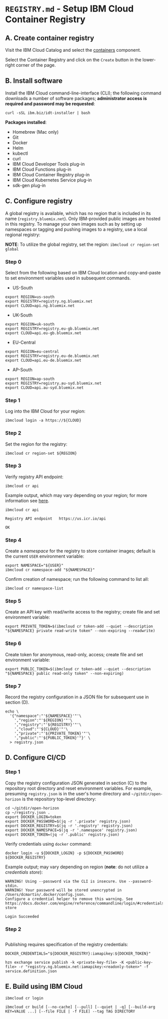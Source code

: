 # `REGISTRY.md` - Setup IBM Cloud Container Registry

## A. Create container registry

Visit the IBM Cloud Catalog and select the [containers][ibm-catalog-containers] component.

[ibm-catalog]: https://cloud.ibm.com/catalog
[ibm-catalog-containers]: https://cloud.ibm.com/catalog?category=containers

Select the Container Registry and click on the `Create` button in the lower-right corner of the page.

## B. Install software

Install the IBM Cloud command-line-interface (CLI); the following command downloads a number of software packages; **administrator access is required and password may be requested**:

```
curl -sSL ibm.biz/idt-installer | bash
```

**Packages installed**:

+ Homebrew (Mac only)
+ Git
+ Docker
+ Helm
+ kubectl
+ curl
+ IBM Cloud Developer Tools plug-in
+ IBM Cloud Functions plug-in
+ IBM Cloud Container Registry plug-in
+ IBM Cloud Kubernetes Service plug-in
+ sdk-gen plug-in

## C. Configure registry

A global registry is available, which has no region that is included in its name (`registry.bluemix.net`). Only IBM-provided public images are hosted in this registry. To manage your own images such as by setting up namespaces or tagging and pushing images to a registry, use a local regional registry:

**NOTE**: To utilize the global registry, set the region: `ibmcloud cr region-set global`

### Step 0

Select from the following based on IBM Cloud location and copy-and-paste to set environment variables used in subsequent commands.

+ US-South

```
export REGION=us-south
export REGISTRY=registry.ng.bluemix.net
export CLOUD=api.ng.bluemix.net
```

+ UK-South

```
export REGION=uk-south
export REGISTRY=registry.eu-gb.bluemix.net 
export CLOUD=api.eu-gb.bluemix.net
```

+ EU-Central

```
export REGION=eu-central
export REGISTRY=registry.eu-de.bluemix.net
export CLOUD=api.eu-de.bluemix.net
```

+ AP-South

```
export REGION=ap-south 
export REGISTRY=registry.au-syd.bluemix.net 
export CLOUD=api.au-syd.bluemix.net
```

### Step 1
Log into the IBM Cloud for your region:

```
ibmcloud login -a https://${CLOUD}
```

### Step 2
Set the region for the registry:

```
ibmcloud cr region-set ${REGION}
```

### Step 3
Verify registry API endpoint:

```
ibmcloud cr api
```

Example output, which may vary depending on your region; for more information see [here][regions-local].

```
ibmcloud cr api
                           
Registry API endpoint   https://us.icr.io/api   

OK
```

[regions-local]: https://cloud.ibm.com/docs/services/Registry?topic=registry-registry_overview#registry_regions_local


### Step 4
Create a _namespace_ for the registry to store container images; default is the current `USER` environment variable:

```
export NAMESPACE="${USER}"
ibmcloud cr namespace-add "${NAMESPACE}"
```

Confirm creation of namespace; run the following command to list all:

```
ibmcloud cr namespace-list
```

### Step 5
Create an API key with read/write access to the registry; create file and set environment variable:

```
export PRIVATE_TOKEN=$(ibmcloud cr token-add --quiet --description "${NAMESPACE} private read-write token" --non-expiring --readwrite)
```

### Step 6
Create token for anonymous, read-only, access; create file and set environment variable:

```
export PUBLIC_TOKEN=$(ibmcloud cr token-add --quiet --description "${NAMESPACE} public read-only token" --non-expiring)
```

### Step 7
Record the registry configuration in a JSON file for subsequent use in section (D).

```
echo \
  '{"namespace":"'${NAMESPACE}'"'\
  	',"region":"'${REGION}'"'\
  	',"registry":"'${REGISTRY}'"'\
  	',"cloud":"'${CLOUD}'"'\
  	',"private":"'${PRIVATE_TOKEN}'"'\
  	',"public":"'${PUBLIC_TOKEN}'"}' \
  > registry.json
```

## D. Configure CI/CD

### Step 1
Copy the registry configuration JSON generated in section (C) to the repository root directory and reset environment variables.  For example, presuming `registry.json` is in the user's home directory and `~/gitdir/open-horizon` is the repository top-level directory:

```
cd ~/gitdir/open-horizon
cp ~/registry.json .
export DOCKER_LOGIN=token
export DOCKER_PASSWORD=$(jq -r '.private' registry.json)
export DOCKER_REGISTRY=$(jq -r '.registry' registry.json)
export DOCKER_NAMESPACE=$(jq -r '.namespace' registry.json)
export DOCKER_TOKEN=(jq -r '.public' registry.json)
```

Verify credentials using `docker` command:

```
docker login -u ${DOCKER_LOGIN} -p ${DOCKER_PASSWORD} ${DOCKER_REGISTRY}
```

Example output; may vary depending on region (**note**: do not utilize a _credentials store_):

```
WARNING! Using --password via the CLI is insecure. Use --password-stdin.
WARNING! Your password will be stored unencrypted in /Users/dcmartin/.docker/config.json.
Configure a credential helper to remove this warning. See
https://docs.docker.com/engine/reference/commandline/login/#credentials-store

Login Succeeded
```

[credentials-store]: https://docs.docker.com/engine/reference/commandline/login/#credentials-store


### Step 2

```
```

Publishing requires specification of the registry credentials:

```
DOCKER_CREDENTIALS="${DOCKER_REGISTRY}:iamapikey:${DOCKER_TOKEN}"

hzn exchange service publish -k <private-key-file> -K <public-key-file> -r "registry.ng.bluemix.net:iamapikey:<readonly-token>" -f service.definition.json
```

## E. Build using IBM Cloud


```
ibmcloud cr login
```

```
ibmcloud cr build [--no-cache] [--pull] [--quiet | -q] [--build-arg KEY=VALUE ...] [--file FILE | -f FILE] --tag TAG DIRECTORY
```
